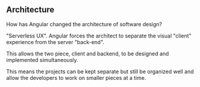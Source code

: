 ## Architecture

How has Angular changed the architecture of software design?

"Serverless UX".  Angular forces the architect to separate the visual "client" experience from the server "back-end".

This allows the two piece, client and backend, to be designed and implemented simultaneously.

This means the projects can be kept separate but still be organized well and allow the developers to work on smaller pieces at a time.
